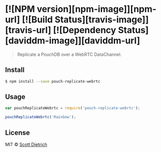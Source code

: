 #  [![NPM version][npm-image]][npm-url] [![Build Status][travis-image]][travis-url] [![Dependency Status][daviddm-image]][daviddm-url]

> Replicate a PouchDB over a WebRTC DataChannel.


## Install

```sh
$ npm install --save pouch-replicate-webrtc
```


## Usage

```js
var pouchReplicateWebrtc = require('pouch-replicate-webrtc');

pouchReplicateWebrtc('Rainbow');
```


## License

MIT © [Scott Dietrich](http://minutestopost.com)
